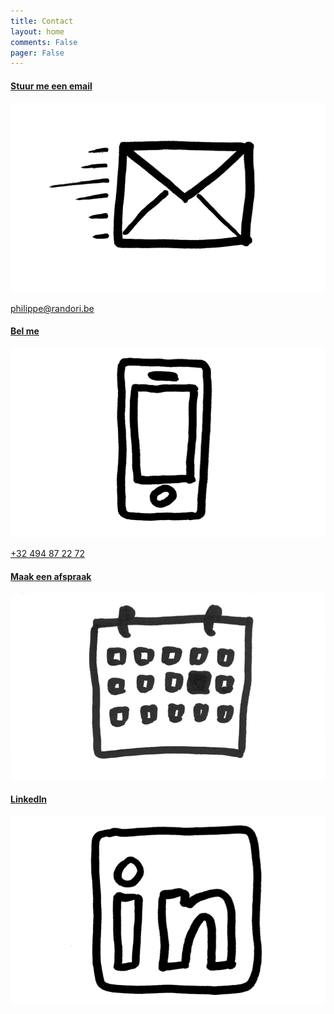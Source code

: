 ```yaml
---
title: Contact
layout: home
comments: False
pager: False
---
```


<div class="contact">
<div class="col-md-3">
  <a href="mailto:philippe@randori.be">
    <h4>Stuur me een email</h4>
    <div class="crop-quote"><img src="/images/email.png" alt="Wat"></div>
    <p>philippe@randori.be</p>
  </a>
</div>

<div class="col-md-3">
  <a href="call:+32494872272">
    <h4>Bel me</h4>
    <div class="crop-quote"><img src="/images/phone.png" alt="Wat"></div>
    <p> +32 494 87 22 72</p>
  </a>
</div>

<div class="col-md-3">
  <a href="/bookme.html">
    <h4>Maak een afspraak</h4>
    <div class="crop-quote"><img src="/images/calendar.png" alt="Wat"></div>
  </a>
</div>

<div class="col-md-3">
  <a href="https://www.linkedin.com/in/philippefaes/" target="_blank">
    <h4>LinkedIn</h4>
    <div class="crop-quote"><img src="/images/linkedin.png" alt="Wat"></div>
  </a>
</div>
</div>